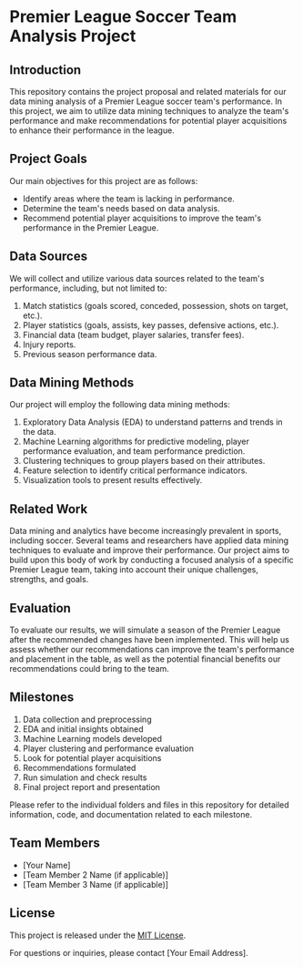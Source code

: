 # Premier League Soccer Team Analysis Project

## Introduction
This repository contains the project proposal and related materials for our data mining analysis of a Premier League soccer team's performance. In this project, we aim to utilize data mining techniques to analyze the team's performance and make recommendations for potential player acquisitions to enhance their performance in the league.

## Project Goals
Our main objectives for this project are as follows:
- Identify areas where the team is lacking in performance.
- Determine the team's needs based on data analysis.
- Recommend potential player acquisitions to improve the team's performance in the Premier League.

## Data Sources
We will collect and utilize various data sources related to the team's performance, including, but not limited to:
1. Match statistics (goals scored, conceded, possession, shots on target, etc.).
2. Player statistics (goals, assists, key passes, defensive actions, etc.).
3. Financial data (team budget, player salaries, transfer fees).
4. Injury reports.
5. Previous season performance data.

## Data Mining Methods
Our project will employ the following data mining methods:
1. Exploratory Data Analysis (EDA) to understand patterns and trends in the data.
2. Machine Learning algorithms for predictive modeling, player performance evaluation, and team performance prediction.
3. Clustering techniques to group players based on their attributes.
4. Feature selection to identify critical performance indicators.
5. Visualization tools to present results effectively.

## Related Work
Data mining and analytics have become increasingly prevalent in sports, including soccer. Several teams and researchers have applied data mining techniques to evaluate and improve their performance. Our project aims to build upon this body of work by conducting a focused analysis of a specific Premier League team, taking into account their unique challenges, strengths, and goals.

## Evaluation
To evaluate our results, we will simulate a season of the Premier League after the recommended changes have been implemented. This will help us assess whether our recommendations can improve the team's performance and placement in the table, as well as the potential financial benefits our recommendations could bring to the team.

## Milestones
1. Data collection and preprocessing
2. EDA and initial insights obtained
3. Machine Learning models developed
4. Player clustering and performance evaluation
5. Look for potential player acquisitions
6. Recommendations formulated
7. Run simulation and check results
8. Final project report and presentation

Please refer to the individual folders and files in this repository for detailed information, code, and documentation related to each milestone.

## Team Members
- [Your Name]
- [Team Member 2 Name (if applicable)]
- [Team Member 3 Name (if applicable)]

## License
This project is released under the [MIT License](LICENSE).

For questions or inquiries, please contact [Your Email Address].
